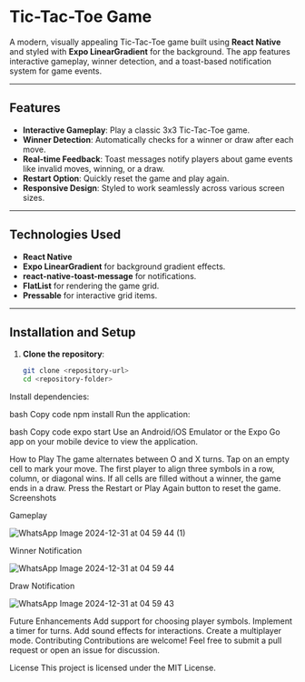 # Tic-Tac-Toe Game

A modern, visually appealing Tic-Tac-Toe game built using **React Native** and styled with **Expo LinearGradient** for the background. The app features interactive gameplay, winner detection, and a toast-based notification system for game events.

---

## Features

- **Interactive Gameplay**: Play a classic 3x3 Tic-Tac-Toe game.
- **Winner Detection**: Automatically checks for a winner or draw after each move.
- **Real-time Feedback**: Toast messages notify players about game events like invalid moves, winning, or a draw.
- **Restart Option**: Quickly reset the game and play again.
- **Responsive Design**: Styled to work seamlessly across various screen sizes.

---

## Technologies Used

- **React Native**
- **Expo LinearGradient** for background gradient effects.
- **react-native-toast-message** for notifications.
- **FlatList** for rendering the game grid.
- **Pressable** for interactive grid items.

---

## Installation and Setup

1. **Clone the repository**:
   ```bash
   git clone <repository-url>
   cd <repository-folder>
Install dependencies:

bash
Copy code
npm install
Run the application:

bash
Copy code
expo start
Use an Android/iOS Emulator or the Expo Go app on your mobile device to view the application.

How to Play
The game alternates between O and X turns.
Tap on an empty cell to mark your move.
The first player to align three symbols in a row, column, or diagonal wins.
If all cells are filled without a winner, the game ends in a draw.
Press the Restart or Play Again button to reset the game.
Screenshots

Gameplay

![WhatsApp Image 2024-12-31 at 04 59 44 (1)](https://github.com/user-attachments/assets/124ca62a-09d5-4315-8d7e-cde544bbaf1e)



Winner Notification


![WhatsApp Image 2024-12-31 at 04 59 44](https://github.com/user-attachments/assets/7f0cd766-3ea7-4b17-8677-383ed7de4a17)


Draw Notification


![WhatsApp Image 2024-12-31 at 04 59 43](https://github.com/user-attachments/assets/c915216b-49e5-47a4-8503-60ba935ab098)



Future Enhancements
Add support for choosing player symbols.
Implement a timer for turns.
Add sound effects for interactions.
Create a multiplayer mode.
Contributing
Contributions are welcome! Feel free to submit a pull request or open an issue for discussion.

License
This project is licensed under the MIT License.



